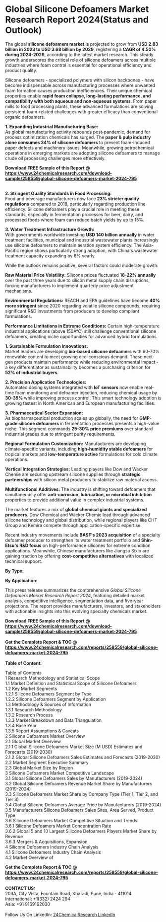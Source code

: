 <h1>Global Silicone Defoamers Market Research Report 2024(Status and Outlook)</h1><p>The global <strong>silicone defoamers market</strong> is projected to grow from <strong>USD 2.83 billion in 2023 to USD 3.68 billion by 2029</strong>, registering a <strong>CAGR of 4.50% during 2024-2029</strong>, according to the latest market research. This steady growth underscores the critical role of silicone defoamers across multiple industries where foam control is essential for operational efficiency and product quality.</p><p>Silicone defoamers - specialized polymers with silicon backbones - have become indispensable across manufacturing processes where unwanted foam formation causes production inefficiencies. Their unique chemical properties enable <strong>rapid foam collapse, long-lasting performance, and compatibility with both aqueous and non-aqueous systems</strong>. From paper mills to food processing plants, these advanced formulations are solving persistent foam-related challenges with greater efficacy than conventional organic defoamers.</p><p><strong>1. Expanding Industrial Manufacturing Base:</strong><br>
As global manufacturing activity rebounds post-pandemic, demand for process optimization chemicals has surged. The <strong>paper &amp; pulp industry alone consumes 34% of silicone defoamers</strong> to prevent foam-induced paper defects and machinery issues. Meanwhile, growing petrochemical operations in emerging markets are adopting silicone defoamers to manage crude oil processing challenges more effectively.</p><div><b>Download FREE Sample of this Report @ 
            <a href="https://www.24chemicalresearch.com/download-sample/258559/global-silicone-defoamers-market-2024-795">
            https://www.24chemicalresearch.com/download-sample/258559/global-silicone-defoamers-market-2024-795</a></b></div><br><p><strong>2. Stringent Quality Standards in Food Processing:</strong><br>
Food and beverage manufacturers now face <strong>23% stricter quality regulations</strong> compared to 2018, particularly regarding production line efficiency. Silicone defoamers play a crucial role in meeting these standards, especially in fermentation processes for beer, dairy, and processed foods where foam can reduce batch yields by up to 15%.</p><p><strong>3. Water Treatment Infrastructure Growth:</strong><br>
With governments worldwide investing <strong>USD 140 billion annually</strong> in water treatment facilities, municipal and industrial wastewater plants increasingly use silicone defoamers to maintain aeration system efficiency. The Asia-Pacific region shows particularly strong adoption, with China's wastewater treatment capacity expanding by 8% yearly.</p><p>While the outlook remains positive, several factors could moderate growth:</p><p><strong>Raw Material Price Volatility:</strong> Silicone prices fluctuated <strong>18-22% annually</strong> over the past three years due to silicon metal supply chain disruptions, forcing manufacturers to implement quarterly price adjustment mechanisms.</p><p><strong>Environmental Regulations:</strong> REACH and EPA guidelines have become <strong>40% more stringent</strong> since 2020 regarding volatile silicone compounds, requiring significant R&amp;D investments from producers to develop compliant formulations.</p><p><strong>Performance Limitations in Extreme Conditions:</strong> Certain high-temperature industrial applications (above 150Â°C) still challenge conventional silicone defoamers, creating niche opportunities for advanced hybrid formulations.</p><p><strong>1. Sustainable Formulation Innovations:</strong><br>
Market leaders are developing <strong>bio-based silicone defoamers</strong> with 60-70% renewable content to meet growing eco-conscious demand. These next-gen products maintain performance while reducing environmental impact - a key differentiator as sustainability becomes a purchasing criterion for <strong>52% of industrial buyers</strong>.</p><p><strong>2. Precision Application Technologies:</strong><br>
Automated dosing systems integrated with <strong>IoT sensors</strong> now enable real-time foam monitoring and defoamer injection, reducing chemical usage by <strong>30-35%</strong> while improving process control. This smart technology adoption is growing fastest in North American and European manufacturing facilities.</p><p><strong>3. Pharmaceutical Sector Expansion:</strong><br>
As biopharmaceutical production scales up globally, the need for <strong>GMP-grade silicone defoamers</strong> in fermentation processes presents a high-value niche. This segment commands <strong>25-30% price premiums</strong> over standard industrial grades due to stringent purity requirements.</p><p><strong>Regional Formulation Customization:</strong> Manufacturers are developing climate-specific variants, including <strong>high-humidity stable defoamers</strong> for tropical markets and <strong>low-temperature active</strong> formulations for cold climate operations.</p><p><strong>Vertical Integration Strategies:</strong> Leading players like Dow and Wacker Chemie are securing upstream silicone supplies through <strong>strategic partnerships</strong> with silicon metal producers to stabilize raw material access.</p><p><strong>Multifunctional Additives:</strong> The industry is shifting toward defoamers that simultaneously offer <strong>anti-corrosion, lubrication, or microbial inhibition</strong> properties to provide additional value in complex industrial systems.</p><p>The market features a mix of <strong>global chemical giants and specialized producers</strong>. Dow Chemical and Wacker Chemie lead through advanced silicone technology and global distribution, while regional players like CHT Group and Kemira compete through application-specific expertise.</p><p>Recent industry movements include <strong>BASF's 2023 acquisition</strong> of a specialty defoamer producer to strengthen its water treatment portfolio and <strong>Shin-Etsu's R&amp;D focus</strong> on high-performance silicones for extreme condition applications. Meanwhile, Chinese manufacturers like Jiangsu Sixin are gaining traction by offering <strong>cost-competitive alternatives</strong> with localized technical support.</p><p><strong>By Type:</strong></p><p><strong>By Application:</strong></p><p>This press release summarizes the comprehensive <em>Global Silicone Defoamers Market Research Report 2024</em>, featuring detailed market analysis, competitive intelligence, segmentation data, and five-year projections. The report provides manufacturers, investors, and stakeholders with actionable insights into this evolving specialty chemicals market.</p><div><b>Download FREE Sample of this Report @ 
            <a href="https://www.24chemicalresearch.com/download-sample/258559/global-silicone-defoamers-market-2024-795">
            https://www.24chemicalresearch.com/download-sample/258559/global-silicone-defoamers-market-2024-795</a></b></div><br><div><b>Get the Complete Report & TOC @ 
            <a href="https://www.24chemicalresearch.com/reports/258559/global-silicone-defoamers-market-2024-795">
            https://www.24chemicalresearch.com/reports/258559/global-silicone-defoamers-market-2024-795</a></b></div><br>
            <b>Table of Content:</b><p>Table of Contents<br />
1 Research Methodology and Statistical Scope<br />
1.1 Market Definition and Statistical Scope of Silicone Defoamers<br />
1.2 Key Market Segments<br />
1.2.1 Silicone Defoamers Segment by Type<br />
1.2.2 Silicone Defoamers Segment by Application<br />
1.3 Methodology & Sources of Information<br />
1.3.1 Research Methodology<br />
1.3.2 Research Process<br />
1.3.3 Market Breakdown and Data Triangulation<br />
1.3.4 Base Year<br />
1.3.5 Report Assumptions & Caveats<br />
2 Silicone Defoamers Market Overview<br />
2.1 Global Market Overview<br />
2.1.1 Global Silicone Defoamers Market Size (M USD) Estimates and Forecasts (2019-2030)<br />
2.1.2 Global Silicone Defoamers Sales Estimates and Forecasts (2019-2030)<br />
2.2 Market Segment Executive Summary<br />
2.3 Global Market Size by Region<br />
3 Silicone Defoamers Market Competitive Landscape<br />
3.1 Global Silicone Defoamers Sales by Manufacturers (2019-2024)<br />
3.2 Global Silicone Defoamers Revenue Market Share by Manufacturers (2019-2024)<br />
3.3 Silicone Defoamers Market Share by Company Type (Tier 1, Tier 2, and Tier 3)<br />
3.4 Global Silicone Defoamers Average Price by Manufacturers (2019-2024)<br />
3.5 Manufacturers Silicone Defoamers Sales Sites, Area Served, Product Type<br />
3.6 Silicone Defoamers Market Competitive Situation and Trends<br />
3.6.1 Silicone Defoamers Market Concentration Rate<br />
3.6.2 Global 5 and 10 Largest Silicone Defoamers Players Market Share by Revenue<br />
3.6.3 Mergers & Acquisitions, Expansion<br />
4 Silicone Defoamers Industry Chain Analysis<br />
4.1 Silicone Defoamers Industry Chain Analysis<br />
4.2 Market Overview of</p><div><b>Get the Complete Report & TOC @ 
            <a href="https://www.24chemicalresearch.com/reports/258559/global-silicone-defoamers-market-2024-795">
            https://www.24chemicalresearch.com/reports/258559/global-silicone-defoamers-market-2024-795</a></b></div><br><b>CONTACT US:</b><br>
            203A, City Vista, Fountain Road, Kharadi, Pune, India - 411014<br>
            International: +1(332) 2424 294<br>
            Asia: +91 9169162030 <br><br>
            Follow Us On LinkedIn: <a href="https://www.linkedin.com/company/24chemicalresearch/">24ChemicalResearch LinkedIn</a>